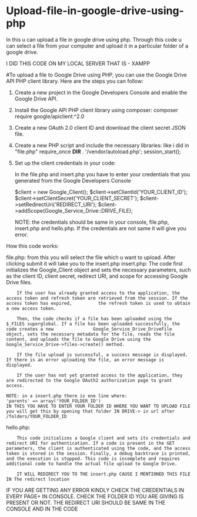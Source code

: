 # Upload-file-in-google-drive-using-php
In this u can upload a file in google drive using php.
Through this code u can select a file from your computer and upload it in a particular folder of a google drive.

I DID THIS CODE ON MY LOCAL SERVER THAT IS - XAMPP

#To upload a file to Google Drive using PHP, you can use the Google Drive API PHP client library. Here are the steps you can follow:
1. Create a new project in the Google Developers Console and enable the Google Drive API.

2. Install the Google API PHP client library using composer:
    composer require google/apiclient:^2.0
    
3. Create a new OAuth 2.0 client ID and download the client secret JSON file.

4. Create a new PHP script and include the necessary libraries:
    like i did in "file.php"
    require_once __DIR__ . '/vendor/autoload.php';
    session_start();
    
5. Set up the client credentials in your code:

    In the file.php and insert.php you have to enter your credentials that you generated from the Google Developers Console
    
    $client = new Google_Client();
    $client->setClientId('YOUR_CLIENT_ID');
    $client->setClientSecret('YOUR_CLIENT_SECRET');
    $client->setRedirectUri('REDIRECT_URI');
    $client->addScope(Google_Service_Drive::DRIVE_FILE);
    
    NOTE: the credentials should be same in your console, file.php, insert.php and hello.php. If the credentials are not same it will give you error.
    
    
 How this code works:
 
 file.php: 
        from this you will select the file which u want to upload. After clicking submit it will take you to the insert.php
 insert.php: 
                The code first initializes the Google_Client object and sets the necessary parameters, such as the client ID, client secret, redirect URI, and scope                    for accessing Google Drive files.

        If the user has already granted access to the application, the access token and refresh token are retrieved from the session. If the access token has expired,          the refresh token is used to obtain a new access token.

        Then, the code checks if a file has been uploaded using the $_FILES superglobal. If a file has been uploaded successfully, the code creates a new               Google_Service_Drive_DriveFile object, sets the necessary metadata for the file, reads the file content, and uploads the file to Google Drive using the                 Google_Service_Drive->files->create() method.

        If the file upload is successful, a success message is displayed. If there is an error uploading the file, an error message is displayed.

        If the user has not yet granted access to the application, they are redirected to the Google OAuth2 authorization page to grant access.
    
    NOTE: in a insert.php there is one line where:
    'parents' => array('YOUR_FOLDER_ID')
    IN THIS YOU HAVE TO ENTER YOUR FOLDER ID WHERE YOU WANT TO UPLOAD FILE
    you will get this by opening that folder IN DRIVE-> in url after /folders/YOUR_FOLDER_ID
    
    
 hello.php:
 
        This code initializes a Google client and sets its credentials and redirect URI for authentication. If a code is present in the GET parameters, the client is authenticated using the code, and the access token is stored in the session. Finally, a debug backtrace is printed, and the execution is stopped. This code is incomplete and requires additional code to handle the actual file upload to Google Drive.
        
        IT WILL REDIRECT YOU TO THE insert.php CAUSE I MENTIONED THIS FILE IN The redirect location 
    
    
  IF YOU ARE GETTING ANY ERROR KINDLY CHECK THE CREDENTIALS IN EVERY PAGE+ IN CONSOLE. CHECK THE FOLDER ID YOU ARE GIVING IS PRESENT OR NOT. THE REDIRECT URI SHOULD BE SAME IN THE CONSOLE AND IN THE CODE

